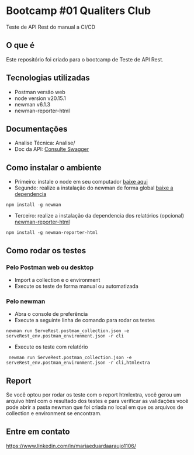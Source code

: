 # Bootcamp #01 Qualiters Club
Teste de API Rest do manual a CI/CD

## O que é
Este repositório foi criado para o bootcamp de Teste de API Rest.

## Tecnologias utilizadas
- Postman versão web
- node version v20.15.1
- newman v6.1.3
- newman-reporter-html
## Documentações
- Analise Técnica: Analise/
- Doc da API: [Consulte Swagger](https://serverest.dev)
## Como instalar o ambiente
- Primeiro: instale o node em seu computador [baixe aqui](https://nodejs.org/en/download/package-manager)
- Segundo: realize a instalação do newman de forma global [baixe a dependencia](https://www.npmjs.com/package/newman)
```
npm install -g newman
```
- Terceiro: realize a instalação da dependencia dos relatórios (opcional) [newman-reporter-html](https://www.npmjs.com/package/newman-reporter-html)
```
npm install -g newman-reporter-html
```
## Como rodar os testes
### Pelo Postman web ou desktop
- Import a collection e o environment
- Execute os teste de forma manual ou automatizada
### Pelo newman
- Abra o console de preferência
- Execute a seguinte linha de comando para rodar os testes
```
newman run ServeRest.postman_collection.json -e serveRest_env.postman_environment.json -r cli
```
- Execute os teste com relatório
```
 newman run ServeRest.postman_collection.json -e serveRest_env.postman_environment.json -r cli,htmlextra
```
## Report
Se você optou por rodar os teste com o report htmlextra, você gerou um arquivo html com o resultado dos testes e para verificar as validações você pode abrir a pasta newman que foi criada no local em que os arquivos de collection e environment se encontram.

## Entre em contato
https://www.linkedin.com/in/mariaeduardaaraujo1106/
